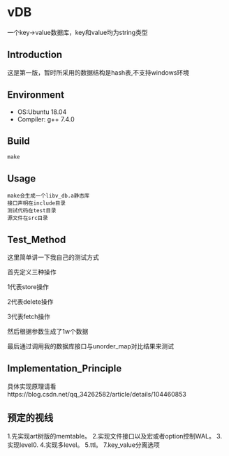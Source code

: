 # vDB
一个key->value数据库，key和value均为string类型

Introduction
----
这是第一版，暂时所采用的数据结构是hash表,不支持windows环境

Environment
----
* OS:Ubuntu 18.04
* Compiler: g++ 7.4.0

## Build

	make

## Usage
	
	make会生成一个libv_db.a静态库
	接口声明在include目录
	测试代码在test目录
	源文件在src目录

## Test_Method

这里简单讲一下我自己的测试方式  

首先定义三种操作

1代表store操作

2代表delete操作

3代表fetch操作

然后根据参数生成了1w个数据

最后通过调用我的数据库接口与unorder_map对比结果来测试


## Implementation_Principle
具体实现原理请看https://blog.csdn.net/qq_34262582/article/details/104460853

## 预定的视线

1.先实现art树版的memtable。
2.实现文件接口以及宏或者option控制WAL。
3.实现level0.
4.实现多level。
5.ttl。
7.key_value分离选项